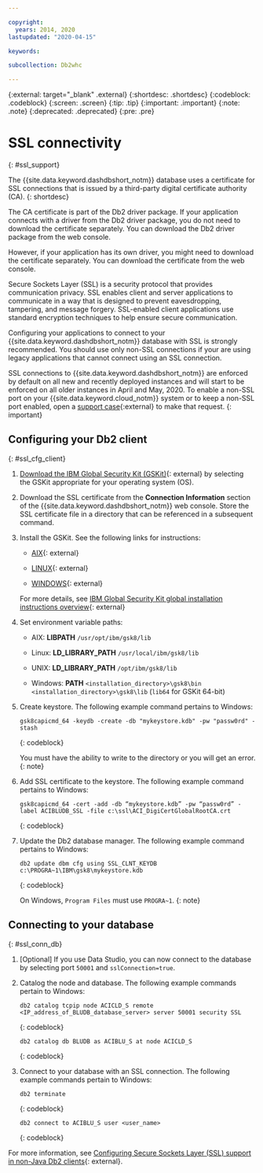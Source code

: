 ```yaml
---

copyright:
  years: 2014, 2020
lastupdated: "2020-04-15"

keywords:

subcollection: Db2whc

---
```


<!-- Attribute definitions --> 
{:external: target="_blank" .external}
{:shortdesc: .shortdesc}
{:codeblock: .codeblock}
{:screen: .screen}
{:tip: .tip}
{:important: .important}
{:note: .note}
{:deprecated: .deprecated}
{:pre: .pre}

# SSL connectivity
{: #ssl_support}

The {{site.data.keyword.dashdbshort_notm}} database uses a certificate for SSL connections that is issued by a third-party digital certificate authority (CA). 
{: shortdesc}

The CA certificate is part of the Db2 driver package. If your application connects with a driver from the Db2 driver package, you do not need to download the certificate separately. You can download the Db2 driver package from the web console.

However, if your application has its own driver, you might need to download the certificate separately. You can download the certificate from the web console.

Secure Sockets Layer (SSL) is a security protocol that provides communication privacy. SSL enables client and server applications to communicate in a way that is designed to prevent eavesdropping, tampering, and message forgery. SSL-enabled client applications use standard encryption techniques to help ensure secure communication.

Configuring your applications to connect to your {{site.data.keyword.dashdbshort_notm}} database with SSL is strongly recommended. You should use only non-SSL connections if your are using legacy applications that cannot connect using an SSL connection.

<!-- SSL connections to {{site.data.keyword.dashdbshort_notm}} are enforced by default. To enable a non-SSL port on your {{site.data.keyword.cloud_notm}} system, open a [support case](https://cloud.ibm.com/unifiedsupport/cases/add){:external} to make that request.
{: important}
-->

SSL connections to {{site.data.keyword.dashdbshort_notm}} are enforced by default on all new and recently deployed instances and will start to be enforced on all older instances in April and May, 2020. To enable a non-SSL port on your {{site.data.keyword.cloud_notm}} system or to keep a non-SSL port enabled, open a [support case](https://cloud.ibm.com/unifiedsupport/cases/add){:external} to make that request.
{: important}

## Configuring your Db2 client
{: #ssl_cfg_client}

1. [Download the IBM Global Security Kit (GSKit)](https://www-945.ibm.com/support/fixcentral/swg/selectFixes?parent=Security+Systems&product=ibm/Tivoli/IBM+Global+Security+Kit&release=All&platform=All&function=fixId&fixids=8.0.*&source=fc){: external} by selecting the GSKit appropriate for your operating system (OS).

2. Download the SSL certificate from the **Connection Information** section of the {{site.data.keyword.dashdbshort_notm}} web console. Store the SSL certificate file in a directory that can be referenced in a subsequent command.

3. Install the GSKit. See the following links for instructions:
   - [AIX](http://www-01.ibm.com/support/docview.wss?uid=swg21577384){: external}

   - [LINUX](http://www-01.ibm.com/support/docview.wss?uid=swg21631460){: external}

   - [WINDOWS](http://www-01.ibm.com/support/docview.wss?uid=swg21631462){: external}

   For more details, see [IBM Global Security Kit global installation instructions overview](https://www.ibm.com/support/knowledgecenter/en/SSEPGG_11.1.0/com.ibm.swg.tivoli.gskit.install.doc/doc/c0055521.html){: external}

4. Set environment variable paths:

   - AIX: **LIBPATH**
     `/usr/opt/ibm/gsk8/lib`

   - Linux: **LD_LIBRARY_PATH**
     `/usr/local/ibm/gsk8/lib`

   - UNIX: **LD_LIBRARY_PATH**
     `/opt/ibm/gsk8/lib`

   - Windows: **PATH**
     `<installation_directory>\gsk8\bin`
     `<installation_directory>\gsk8\lib`  (`lib64` for GSKit 64-bit)

5. Create keystore. The following example command pertains to Windows:
   ```
   gsk8capicmd_64 -keydb -create -db "mykeystore.kdb" -pw "passw0rd" -stash
   ```
   {: codeblock}

   You must have the ability to write to the directory or you will get an error.
   {: note}

6. Add SSL certificate to the keystore. The following example command pertains to Windows:
   ```
   gsk8capicmd_64 -cert -add -db “mykeystore.kdb” -pw “passw0rd” -label ACIBLUDB_SSL -file c:\ssl\ACI_DigiCertGlobalRootCA.crt
   ```
   {: codeblock}

7. Update the Db2 database manager. The following example command pertains to Windows: 
   ```
   db2 update dbm cfg using SSL_CLNT_KEYDB c:\PROGRA~1\IBM\gsk8\mykeystore.kdb
   ```
   {: codeblock}

   On Windows, `Program Files` must use `PROGRA~1`.
   {: note}

## Connecting to your database
{: #ssl_conn_db}

1. [Optional] If you use Data Studio, you can now connect to the database by selecting port `50001` and `sslConnection=true`.

2. Catalog the node and database. The following example commands pertain to Windows:
   ```
   db2 catalog tcpip node ACICLD_S remote <IP_address_of_BLUDB_database_server> server 50001 security SSL
   ```
   {: codeblock}

   ```
   db2 catalog db BLUDB as ACIBLU_S at node ACICLD_S
   ```
   {: codeblock}

3. Connect to your database with an SSL connection. The following example commands pertain to Windows:
   ```
   db2 terminate
   ```
   {: codeblock}

   ```
   db2 connect to ACIBLU_S user <user_name>
   ```
   {: codeblock}


For more information, see [Configuring Secure Sockets Layer (SSL) support in non-Java Db2 clients](https://www.ibm.com/support/knowledgecenter/en/SSEPGG_11.1.0/com.ibm.db2.luw.admin.sec.doc/doc/t0053518.html){: external}.


